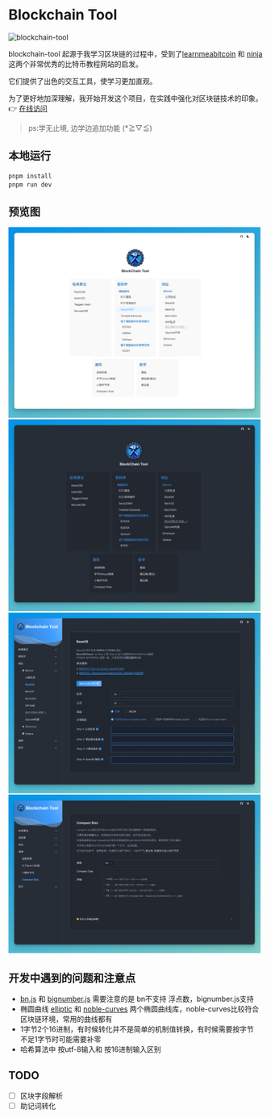 # Blockchain Tool

<img src="https://socialify.git.ci/gxr404/blockchain-tool/image?font=Inter&issues=1&logo=https%3A%2F%2Fraw.githubusercontent.com%2Fgxr404%2Fblockchain-tool%2Frefs%2Fheads%2Fmain%2Fpublic%2Ficon.svg&name=1&owner=1&pattern=Circuit+Board&pulls=1&stargazers=1&theme=Dark" alt="blockchain-tool" width="640" height="320" />


blockchain-tool 起源于我学习区块链的过程中，受到了[learnmeabitcoin](https://learnmeabitcoin.com/)  和
[ninja](https://bitcoin.heapup.tech/) 这两个非常优秀的比特币教程网站的启发。

它们提供了出色的交互工具，使学习更加直观。

为了更好地加深理解，我开始开发这个项目，在实践中强化对区块链技术的印象。 👉 [在线访问](https://blockchain-tool.vercel.app/)

> ps:学无止境, 边学边追加功能 (*≧▽≦)

## 本地运行

```bash
pnpm install
pnpm run dev
```

## 预览图

<img src="./docs/preview/1.png" width="500">

<img src="./docs/preview/2.png" width="500">

<img src="./docs/preview/3.png" width="500">

<img src="./docs/preview/4.png" width="500">


## 开发中遇到的问题和注意点

- [bn.js](https://github.com/indutny/bn.js) 和 [bignumber.js](https://github.com/MikeMcl/bignumber.js) 需要注意的是 bn不支持 浮点数，bignumber.js支持
- 椭圆曲线 [elliptic](https://github.com/indutny/elliptic) 和 [noble-curves](https://github.com/paulmillr/noble-curves) 两个椭圆曲线库，noble-curves比较符合区块链环境，常用的曲线都有
- 1字节2个16进制，有时候转化并不是简单的机制值转换，有时候需要按字节 不足1字节时可能需要补零
- 哈希算法中 按utf-8输入和 按16进制输入区别


## TODO

- [ ] 区块字段解析
- [ ] 助记词转化
